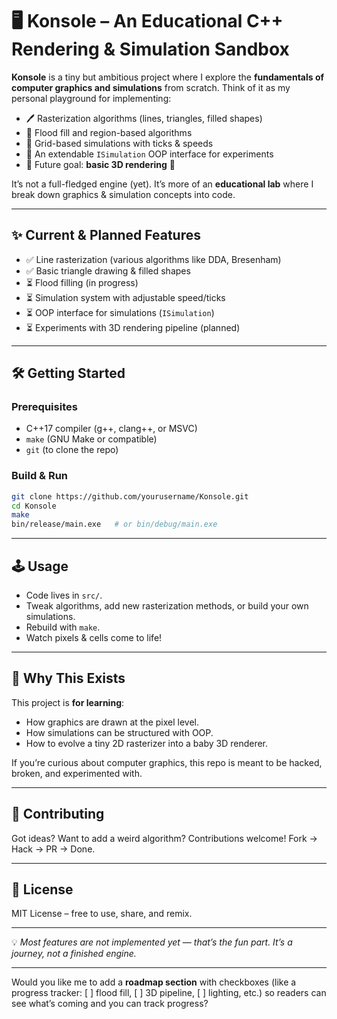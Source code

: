 # 🖥️ Konsole – An Educational C++ Rendering & Simulation Sandbox

**Konsole** is a tiny but ambitious project where I explore the **fundamentals of computer graphics and simulations** from scratch.
Think of it as my personal playground for implementing:

* 🖊️ Rasterization algorithms (lines, triangles, filled shapes)
* 🎨 Flood fill and region-based algorithms
* 🧩 Grid-based simulations with ticks & speeds
* 🎲 An extendable `ISimulation` OOP interface for experiments
* 🌌 Future goal: **basic 3D rendering** 🚀

It’s not a full-fledged engine (yet). It’s more of an **educational lab** where I break down graphics & simulation concepts into code.

---

## ✨ Current & Planned Features

* ✅ Line rasterization (various algorithms like DDA, Bresenham)
* ✅ Basic triangle drawing & filled shapes
* ⏳ Flood filling (in progress)
* ⏳ Simulation system with adjustable speed/ticks
* ⏳ OOP interface for simulations (`ISimulation`)
* ⏳ Experiments with 3D rendering pipeline (planned)

---

## 🛠️ Getting Started

### Prerequisites

* C++17 compiler (g++, clang++, or MSVC)
* `make` (GNU Make or compatible)
* `git` (to clone the repo)

### Build & Run

```bash
git clone https://github.com/yourusername/Konsole.git
cd Konsole
make
bin/release/main.exe   # or bin/debug/main.exe
```

---

## 🕹️ Usage

* Code lives in `src/`.
* Tweak algorithms, add new rasterization methods, or build your own simulations.
* Rebuild with `make`.
* Watch pixels & cells come to life!

---

## 🎯 Why This Exists

This project is **for learning**:

* How graphics are drawn at the pixel level.
* How simulations can be structured with OOP.
* How to evolve a tiny 2D rasterizer into a baby 3D renderer.

If you’re curious about computer graphics, this repo is meant to be hacked, broken, and experimented with.

---

## 🤝 Contributing

Got ideas? Want to add a weird algorithm? Contributions welcome!
Fork → Hack → PR → Done.

---

## 📜 License

MIT License – free to use, share, and remix.

---

💡 *Most features are not implemented yet — that’s the fun part. It’s a journey, not a finished engine.*

---

Would you like me to add a **roadmap section** with checkboxes (like a progress tracker: \[ ] flood fill, \[ ] 3D pipeline, \[ ] lighting, etc.) so readers can see what’s coming and you can track progress?
